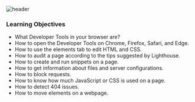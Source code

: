 ![header](https://capsule-render.vercel.app/api?type=venom&height=300&color=9FECEE&text=WEB%20DEV%20%20TOOLS&textBg=false&descAlign=50&desc=Understanding%20the%20concept%20of%20Developer%20tools&descSize=15&descAlignY=66)

  <h3><span>Learning Objectives</span></h3>
  
  * What Developer Tools in your browser are?
  * How to open the Developer Tools on Chrome, Firefox, Safari, and Edge.
  * How to use the elements tab to edit HTML and CSS.
  * How to audit a page according to the tips suggested by Lighthouse.
  * How to create and run snippets on a page.
  * How to get information about files and server configurations.
  * How to block requests.
  * How to know how much JavaScript or CSS is used on a page.
  * How to detect 404 issues.
  * How to move elements on a webpage.
